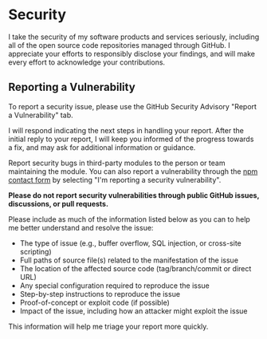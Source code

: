 # Security

I take the security of my software products and services seriously, including all of the open source code repositories
managed through GitHub. I appreciate your efforts to responsibly disclose your findings, and will make every effort to
acknowledge your contributions.

## Reporting a Vulnerability

To report a security issue, please use the GitHub Security Advisory "Report a Vulnerability" tab.

I will respond indicating the next steps in handling your report. After the initial reply to your report, I will keep
you informed of the progress towards a fix, and may ask for additional information or guidance.

Report security bugs in third-party modules to the person or team maintaining the module. You can also report a
vulnerability through the [npm contact form](https://www.npmjs.com/support) by selecting "I'm reporting a security
vulnerability".

**Please do not report security vulnerabilities through public GitHub issues, discussions, or pull requests.**

Please include as much of the information listed below as you can to help me better understand and resolve the issue:

* The type of issue (e.g., buffer overflow, SQL injection, or cross-site scripting)
* Full paths of source file(s) related to the manifestation of the issue
* The location of the affected source code (tag/branch/commit or direct URL)
* Any special configuration required to reproduce the issue
* Step-by-step instructions to reproduce the issue
* Proof-of-concept or exploit code (if possible)
* Impact of the issue, including how an attacker might exploit the issue

This information will help me triage your report more quickly.
